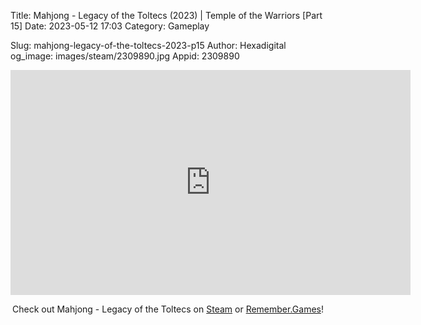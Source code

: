 Title: Mahjong - Legacy of the Toltecs (2023) | Temple of the Warriors [Part 15]
Date: 2023-05-12 17:03
Category: Gameplay

Slug: mahjong-legacy-of-the-toltecs-2023-p15
Author: Hexadigital
og_image: images/steam/2309890.jpg
Appid: 2309890

<center><iframe src="https://www.youtube.com/embed/s2rsf74AcAs?feature=oembed" allow="accelerometer; autoplay; encrypted-media; gyroscope; picture-in-picture" width="640" height="360" frameborder="0"></iframe>

Check out Mahjong - Legacy of the Toltecs on [Steam](https://store.steampowered.com/app/2309890/?curator_clanid=34633900) or [Remember.Games](https://remember.games/game/7725/mahjong-legacy-of-the-toltecs/)!</center>